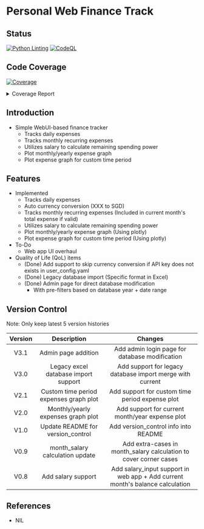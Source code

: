 # Personal Web Finance Track

## Status

[![Python Linting](https://github.com/chuanseng-ng/Finance_Track_Web/actions/workflows/pylint.yml/badge.svg?branch=main&event=push)](https://github.com/chuanseng-ng/Finance_Track_Web/actions/workflows/pylint.yml/badge.svg)
[![CodeQL](https://github.com/chuanseng-ng/Finance_Track_Web/actions/workflows/github-code-scanning/codeql/badge.svg)](https://github.com/chuanseng-ng/Finance_Track_Web/actions/workflows/github-code-scanning/codeql)

## Code Coverage
<!-- markdownlint-disable MD033 -->
<!-- Pytest Coverage Comment:Begin -->
<a href="https://github.com/chuanseng-ng/Finance_Track_Web/blob/code/pre_release/README.md"><img alt="Coverage" src="https://img.shields.io/badge/Coverage-100%25-brightgreen.svg" /></a><details><summary>Coverage Report </summary><table><tr><th>File</th><th>Stmts</th><th>Miss</th><th>Cover</th></tr><tbody><tr><td><b>TOTAL</b></td><td><b>892</b></td><td><b>0</b></td><td><b>100%</b></td></tr></tbody></table></details>
<!-- Pytest Coverage Comment:End -->

## Introduction

- Simple WebUI-based finance tracker
  - Tracks daily expenses
  - Tracks monthly recurring expenses
  - Utilizes salary to calculate remaining spending power
  - Plot monthly/yearly expense graph
  - Plot expense graph for custom time period

## Features

- Implemented
  - Tracks daily expenses
  - Auto currency conversion (XXX to SGD)
  - Tracks monthly recurring expenses (Included in current month's total expense if valid)
  - Utilizes salary to calculate remaining spending power
  - Plot monthly/yearly expense graph (Using plotly)
  - Plot expense graph for custom time period (Using plotly)
- To-Do
  - Web app UI overhaul
- Quality of Life (QoL) items
  - (Done) Add support to skip currency conversion if API key does not exists in user_config.yaml
  - (Done) Legacy database import (Specific format in Excel)
  - (Done) Admin page for direct database modification
    - With pre-filters based on database year + date range

## Version Control

Note:  Only keep latest 5 version histories

| Version | Description | Changes |
| :-----: | :---------: | :-----: |
| V3.1 | Admin page addition | Add admin login page for database modification |
| V3.0 | Legacy excel database import support | Add support for legacy database import merge with current |
| V2.1 | Custom time period expenses graph plot | Add support for custom time period expense plot |
| V2.0 | Monthly/yearly expenses graph plot | Add support for current month/year expense plot |
| V1.0 | Update README for version_control | Add version_control info into README |
| V0.9 | month_salary calculation update | Add extra-cases in month_salary calculation to cover corner cases |
| V0.8 | Add salary support | Add salary_input support in web app + Add current month's balance calculation |

## References

- NIL
